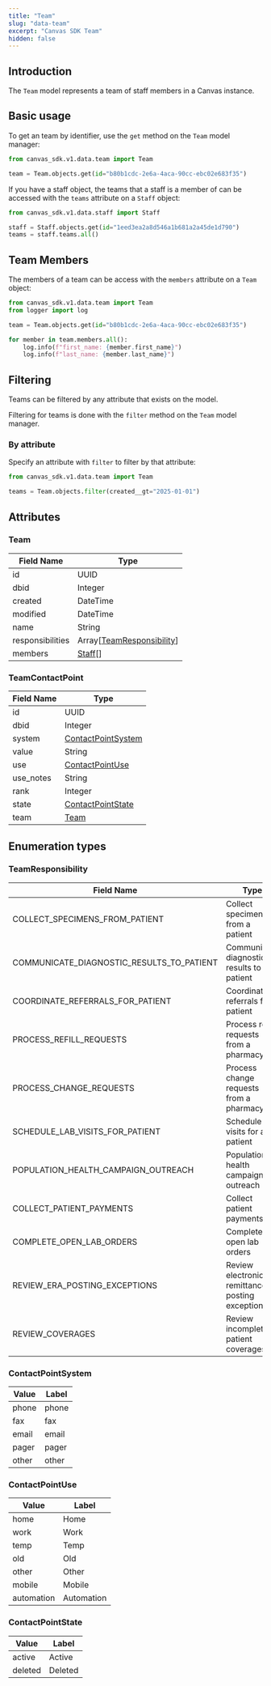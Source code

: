 ```yaml
---
title: "Team"
slug: "data-team"
excerpt: "Canvas SDK Team"
hidden: false
---
```


## Introduction

The `Team` model represents a team of staff members in a Canvas instance.

## Basic usage

To get an team by identifier, use the `get` method on the `Team` model manager:

```python
from canvas_sdk.v1.data.team import Team

team = Team.objects.get(id="b80b1cdc-2e6a-4aca-90cc-ebc02e683f35")
```

If you have a staff object, the teams that a staff is a member of can be accessed with the `teams` attribute on a `Staff` object:

```python
from canvas_sdk.v1.data.staff import Staff

staff = Staff.objects.get(id="1eed3ea2a8d546a1b681a2a45de1d790")
teams = staff.teams.all()
```

## Team Members

The members of a team can be access with the `members` attribute on a `Team` object:

```python
from canvas_sdk.v1.data.team import Team
from logger import log

team = Team.objects.get(id="b80b1cdc-2e6a-4aca-90cc-ebc02e683f35")

for member in team.members.all():
    log.info(f"first_name: {member.first_name}")
    log.info(f"last_name: {member.last_name}")
```

## Filtering

Teams can be filtered by any attribute that exists on the model.

Filtering for teams is done with the `filter` method on the `Team` model manager.

### By attribute

Specify an attribute with `filter` to filter by that attribute:

```python
from canvas_sdk.v1.data.team import Team

teams = Team.objects.filter(created__gt="2025-01-01")
```

## Attributes

### Team

| Field Name       | Type                                             |
|------------------|--------------------------------------------------|
| id               | UUID                                             |
| dbid             | Integer                                          |
| created          | DateTime                                         |
| modified         | DateTime                                         |
| name             | String                                           |
| responsibilities | Array[[TeamResponsibility](#teamresponsibility)] |
| members          | [Staff](/sdk/data-staff/#staff)[]                |

### TeamContactPoint

| Field Name | Type                                      |
|------------|-------------------------------------------|
| id         | UUID                                      |
| dbid       | Integer                                   |
| system     | [ContactPointSystem](#contactpointsystem) |
| value      | String                                    |
| use        | [ContactPointUse](#contactpointuse)       |
| use_notes  | String                                    |
| rank       | Integer                                   |
| state      | [ContactPointState](#contactpointstate)   |
| team       | [Team](#team)                             |

## Enumeration types

### TeamResponsibility

| Field Name                                | Type                                            |
|-------------------------------------------|-------------------------------------------------|
| COLLECT_SPECIMENS_FROM_PATIENT            | Collect specimens from a patient                |
| COMMUNICATE_DIAGNOSTIC_RESULTS_TO_PATIENT | Communicate diagnostic results to patient       |
| COORDINATE_REFERRALS_FOR_PATIENT          | Coordinate referrals for a patient              |
| PROCESS_REFILL_REQUESTS                   | Process refill requests from a pharmacy         |
| PROCESS_CHANGE_REQUESTS                   | Process change requests from a pharmacy         |
| SCHEDULE_LAB_VISITS_FOR_PATIENT           | Schedule lab visits for a patient               |
| POPULATION_HEALTH_CAMPAIGN_OUTREACH       | Population health campaign outreach             |
| COLLECT_PATIENT_PAYMENTS                  | Collect patient payments                        |
| COMPLETE_OPEN_LAB_ORDERS                  | Complete open lab orders                        |
| REVIEW_ERA_POSTING_EXCEPTIONS             | Review electronic remittance posting exceptions |
| REVIEW_COVERAGES                          | Review incomplete patient coverages             |

### ContactPointSystem

| Value | Label |
|-------|-------|
| phone | phone |
| fax   | fax   |
| email | email |
| pager | pager |
| other | other |

### ContactPointUse

| Value      | Label      |
|------------|------------|
| home       | Home       |
| work       | Work       |
| temp       | Temp       |
| old        | Old        |
| other      | Other      |
| mobile     | Mobile     |
| automation | Automation |

### ContactPointState

| Value      | Label   |
|------------|---------|
| active     | Active  |
| deleted    | Deleted |

<br/>
<br/>
<br/>
